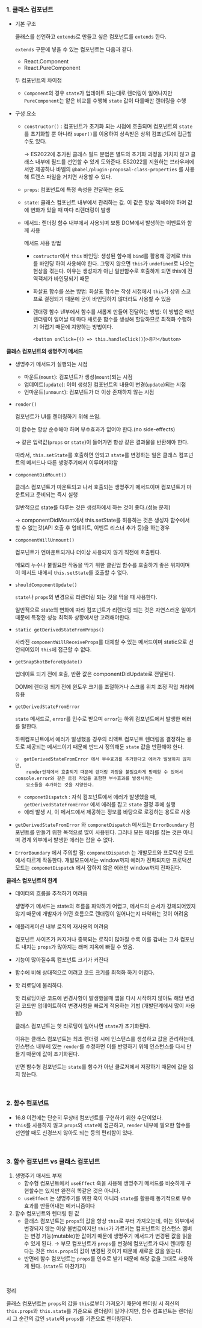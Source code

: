 ### 1. 클래스 컴포넌트

- 기본 구조
  
  클래스를 선언하고 `extends`로 만들고 싶은 컴포넌트를 `extends` 한다.
  
  `extends` 구문에 넣을 수 있는 컴포넌트는 다음과 같다.
  
  - React.Component
  - React.PureComponent
  
  두 컴포넌트의 차이점
  
  - `Component`의 경우 `state`가 업데이트 되는대로 렌더링이 일어나지만 `PureComponent`는 얕은 비교를 수행해 `state` 값이 다를때만 렌더링을 수행
- 구성 요소
  - `constructor()` : 컴포넌트가 초기화 되는 시점에 호출되며 컴포넌트의 `state`를 초기화할 뿐 아니라 `super()`를 이용하여 상속받은 상위 컴포넌트에 접근할 수도 있다.
      
      → ES2022에 추가된 클래스 필드 분법은 별도의 초기화 과정을 거치지 않고 클래스 내부에 필드를 선언할 수 있게 도와준다. ES2022를 지원하는 브라우저에서만 제공하나 바벨의 `@babel/plugin-proposal-class-properties` 를 사용해 트랜스 파일을 거치면 사용할 수 있다.
      
  - `props`: 컴포넌트에 특정 속성을 전달하는 용도
  - `state`: 클래스 컴포넌트 내부에서 관리하는 값. 이 값은 항상 객체여야 하며 값에 변화가 있을 때 마다 리렌더링이 발생
  - 메서드: 렌더링 함수 내부에서 사용되며 보통 DOM에서 발생하는 이벤트와 함께 사용
      
      메서드 사용 방법
      
      - `contructor`에서 `this` 바인딩: 생성된 함수에 `bind`를 활용해 강제로 this를 바인딩 하여 사용해야 한다. 그렇지 않으면 `this`가 `undefined`로 나오는 현상을 겪는다. 이유는 생성자가 아닌 일반함수로 호출하게 되면 this에 전역객체가 바인딩되기 때문
      - 화살표 함수를 쓰는 방법: 화살표 함수는 작성 시점에서 `this`가 상위 스코프로 결정되기 때문에 굳이 바인딩하지 않더라도 사용할 수 있음
      - 렌더링 함수 낸부에서 함수를 새롭게 만들어 전달하는 방법: 이 방법은 매번 렌더링이 일어날 때 마다 새로운 함수를 생성해 할당하므로 최적화 수행하기 어렵기 때문에 지양하는 방법이다.
          
          ```tsx
          <button onClick={() => this.handleClick()}>증가</button>
          ```
          
  

**클래스 컴포넌트의 생명주기 메서드**

- 생명주기 메서드가 실행되는 시점
  - 마운트(`mount`): 컴포넌트가 생성(`mount`)되는 시점
  - 업데이트(`update`): 이미 생성된 컴포넌트의 내용이 변경(`update`)되는 시점
  - 언마운트(`unmount`): 컴포넌트가 더 이상 존재하지 않는 시점
- `render()`
  
  컴포넌트가 UI를 렌더링하기 위해 쓰임.
  
  이 함수는 항상 순수해야 하며 부수효과가 없어야 한다.(no side-effects)
  
  → 같은 입력값(`props` or `state`)이 들어가면 항상 같은 결과물을 반환해야 한다.
  
  따라서, `this.setState`를 호출하면 안되고 `state`를 변경하는 일은 클래스 컴포넌트의 메서드나 다른 생명주기에서 이루어져야함
  
- `componentDidMount()`
  
  클래스 컴포넌트가 마운트되고 나서 호출되는 생명주기 메서드이며 컴포넌트가 마운트되고 준비되는 즉시 실행
  
  일반적으로 state를 다루는 것은 생성자에서 하는 것이 좋다.(성능 문제)
  
  → componentDidMount에서 this.setState를 허용하는 것은 생성자 함수에서 할 수 없는것(API 호출 후 업데이트, 이벤트 리스너 추가 등)을 하는경우
  
- `componentWillUnmount()`
  
  컴포넌트가 언마운트되거나 더이상 사용되지 않기 직전에 호출된다.
  
  메모리 누수나 불필요한 작동을 막기 위한 클린업 함수를 호출하기 좋은 위치이며 이 메서드 내에서 `this.setState`를 호출할 수 없다.
  
- `shouldComponentUpdate()`
  
  `state`나 `props`의 변경으로 리렌더링 되는 것을 막을 때 사용한다.
  
  일반적으로 state의 변화에 따라 컴포넌트가 리렌더링 되는 것은 자연스러운 일이기 때문에 특정한 성능 최적화 상황에서만 고려해야한다. 
  
- `static getDerivedStateFromProps()`
  
  사라진 `componentWillReceiveProps`를 대체할 수 있는 메서드이며 static으로 선언되어있어 `this`에 접근할 수 없다.
  
- `getSnapShotBeforeUpdate()`
  
  업데이트 되기 전에 호출, 반환 값은 componentDidUpdate로 전달된다.
  
  DOM에 렌더링 되기 전에 윈도우 크기를 조절하거나 스크롤 위치 조정 작업 처리에 유용
  
- `getDerivedStateFromError`
  
  `state` 메서드로, `error`를 인수로 받으며 `error`는 하위 컴포넌트에서 발생한 에러를 말한다. 
  
  하위컴포넌트에서 에러가 발생했을 경우의 리액트 컴포넌트 렌더링을 결정하는 용도로 제공되는 메서드이기 때문에 반드시 정의해둔 `state` 값을 반환해야 한다.

  <aside>
      
      💡  getDerivedStateFromError 에서 부수효과를 추가한다고 에러가 발생하지 않지만,
          render단계에서 호출되기 때문에 렌더링 과정을 불필요하게 방해할 수 있어서 console.error와 같은 로깅 작업을 포함한 부수효과를 발생시키는
          요소들을 추가하는 것을 지양한다.
  </aside>
  
    - `componetDispatch` : 자식 컴포넌트에서 에러가 발생했을 때, `getDerivedStateFromError`  에서 에러를 잡고 `state` 결정 후에 실행
    - 에러 발생 시, 이 메서드에서 제공하는 정보를 바탕으로 로깅하는 용도로 사용

- `getDerivedStateFromError`  와 `componetDispatch` 메서드는 `ErrorBoundary` 컴포넌트를 만들기 위한 목적으로 많이 사용된다. 그러나 모든 에러를 잡는 것은 아니며 경계 외부에서 발생한 에러는 잡을 수 없다.
- `ErrorBoundary` 에서 주의할 점: `componetDispatch` 는 개발모드와 프로덕션 모드에서 다르게 작동한다. 개발모드에서는 window까지 에러가 전파되지만 프로덕션 모드는 `componetDispatch` 에서 잡하지 않은 에러만 window까지 전파된다.

**클래스 컴포넌트의 한계**

- 데이터의 흐름을 추적하기 어려움
  
  생명주기 메서드는 state의 흐름을 파악하기 어렵고, 메서드의 순서가 강제되어있지 않기 때문에 개발자가 어떤 흐름으로 렌더링이 일어나는지 파악하는 것이 어려움
  
- 애플리케이션 내부 로직의 재사용의 어려움
  
  컴포넌트 사이즈가 커지거나 중복되는 로직이 많아질 수록 이를 감싸는 고차 컴포넌트 내지는 `props`가 많아지는 래퍼 지옥에 빠질 수 있음.
  
- 기능이 많아질수록 컴포넌트 크기가 커진다
- 함수에 비해 상대적으로 어려고 코드 크기를 최적화 하기 어렵다.
- 핫 리로딩에 불리하다.
  
  핫 리로딩이란 코드에 변경사항이 발생했을때 앱을 다시 시작하지 않아도 해당 변경된 코드만 업데이트하여 변경사항을 빠르게 적용하는 기법 (개발단계에서 많이 사용됨)
  
  클래스 컴포넌트는 핫 리로딩이 일어나면 `state`가 초기화된다. 
  
  이유는 클래스 컴포넌트는 최초 렌더링 시에 인스턴스를 생성하고 값을 관리하는데, 인스턴스 내부에 있는 `render`를 수정하면 이를 반영하기 위해 인스턴스를 다시 만들기 때문에 값이 초기화된다. 
  
  반면 함수형 컴포넌트는 `state`를 함수가 아닌 클로저에서 저장하기 때문에 값을 잃지 않는다. 

<br/>
  

### 2. 함수 컴포넌트

- 16.8 이전에는 단순히 무상태 컴포넌트를 구현하기 위한 수단이었다.
- `this`를 사용하지 않고 `props`와 `state`에 접근하고, `render` 내부에 필요한 함수를 선언할 때도 신경쓰지 않아도 되는 등의 편리함이 있다.

<br/>

### 3. 함수 컴포넌트 vs 클래스 컴포넌트

1. 생명주기 매서드 부재
    -  함수형 컴포넌트에서 `useEffect` 훅을 사용해 생명주기 메서드를 비슷하게 구현할수는 있지만 완전히 똑같은 것은 아니다.
    -   `useEffect` 는 생명주기를 위한 훅이 아니라 `state`를 활용해 동기적으로 부수효과를 만들어내는 메커니즘이다
2. 함수 컴포넌트와 렌더링 된 값
    - 클래스 컴포넌트는 `props`의 값을 항상 `this`로 부터 가져오는데, 이는 외부에서 변경되지 않는 이상 불변값이지만 `this`가 가르키는 컴포넌트의 인스턴스 멤버는 변경 가능(mutable)한 값이기 때문에 생명주기 메서드가 변경된 값을 읽을 수 있게 된다. 
      → 부모 컴포넌트가 `props`를 변경해 컴포넌트가 다시 렌더링 된다는 것은 `this.props`의 값이 변경된 것이기 때문에 새로운 값을 읽는다. 
    - 반면에 함수 컴포넌트는 `props`를 인수로 받기 때문에 해당 값을 그대로 사용하게 된다. (`state`도 마찬가지) 

<br/>

  정리 
  
  클래스 컴포넌트는 `props`의 값을 `this`로부터 가져오기 때문에 렌더링 시 최신의 `this.props`와 `this.state`를 기준으로 렌더링이 일어나지만, 함수 컴포넌트는 렌더링 시 그 순간의 값인 `state`와 `props`를 기준으로 렌더링된다.
